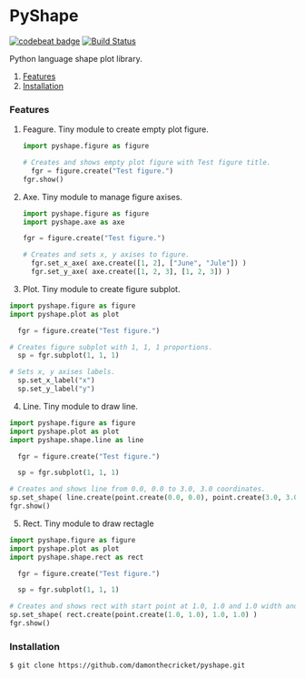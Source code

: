 # PyShape
[![codebeat badge](https://codebeat.co/badges/7b027dab-df0c-4a50-8853-64b3a4be1786)](https://codebeat.co/projects/github-com-damonthecricket-pyshape-master) [![Build Status](https://travis-ci.org/damonthecricket/pyshape.svg?branch=master)](https://travis-ci.org/damonthecricket/pyshape)



Python language shape plot library.


1. [Features](#features)
2. [Installation](#installation)



### Features
1. Feagure. Tiny module to create empty plot figure.
   ```python
   import pyshape.figure as figure
   
   # Creates and shows empty plot figure with Test figure title.
	 fgr = figure.create("Test figure.")
   fgr.show()
   ```
2. Axe. Tiny module to manage figure axises.
   ```python
   import pyshape.figure as figure
   import pyshape.axe as axe
   
   fgr = figure.create("Test figure.")
   
   # Creates and sets x, y axises to figure.
	 fgr.set_x_axe( axe.create([1, 2], ["June", "Jule"]) )
	 fgr.set_y_axe( axe.create([1, 2, 3], [1, 2, 3]) )
   ```
 3. Plot. Tiny module to create figure subplot.
   ```python
   import pyshape.figure as figure
   import pyshape.plot as plot
   
	 fgr = figure.create("Test figure.")
  
   # Creates figure subplot with 1, 1, 1 proportions.
	 sp = fgr.subplot(1, 1, 1)
   
   # Sets x, y axises labels.
	 sp.set_x_label("x")
	 sp.set_y_label("y")
   ```
 4. Line. Tiny module to draw line.
   ```python
   import pyshape.figure as figure
   import pyshape.plot as plot
   import pyshape.shape.line as line
   
	 fgr = figure.create("Test figure.")
  
	 sp = fgr.subplot(1, 1, 1)
   
   # Creates and shows line from 0.0, 0.0 to 3.0, 3.0 coordinates.
   sp.set_shape( line.create(point.create(0.0, 0.0), point.create(3.0, 3.0)) )
   fgr.show()
   ``` 
 5. Rect. Tiny module to draw rectagle
   ```python
   import pyshape.figure as figure
   import pyshape.plot as plot
   import pyshape.shape.rect as rect
   
	 fgr = figure.create("Test figure.")
  
	 sp = fgr.subplot(1, 1, 1)
   
   # Creates and shows rect with start point at 1.0, 1.0 and 1.0 width and height.
   sp.set_shape( rect.create(point.create(1.0, 1.0), 1.0, 1.0) )
   fgr.show()
   ``` 
   
   
   
  ### Installation
  ```
  $ git clone https://github.com/damonthecricket/pyshape.git
  ```
